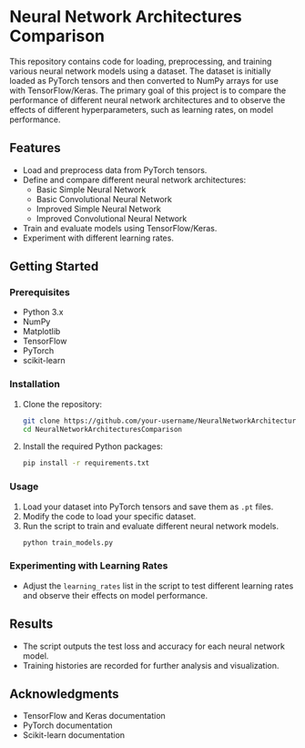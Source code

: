 # Neural Network Architectures Comparison

This repository contains code for loading, preprocessing, and training various neural network models using a dataset. The dataset is initially loaded as PyTorch tensors and then converted to NumPy arrays for use with TensorFlow/Keras. The primary goal of this project is to compare the performance of different neural network architectures and to observe the effects of different hyperparameters, such as learning rates, on model performance.

## Features

- Load and preprocess data from PyTorch tensors.
- Define and compare different neural network architectures:
  - Basic Simple Neural Network
  - Basic Convolutional Neural Network
  - Improved Simple Neural Network
  - Improved Convolutional Neural Network
- Train and evaluate models using TensorFlow/Keras.
- Experiment with different learning rates.

## Getting Started

### Prerequisites

- Python 3.x
- NumPy
- Matplotlib
- TensorFlow
- PyTorch
- scikit-learn

### Installation

1. Clone the repository:
    ```bash
    git clone https://github.com/your-username/NeuralNetworkArchitecturesComparison.git
    cd NeuralNetworkArchitecturesComparison
    ```

2. Install the required Python packages:
    ```bash
    pip install -r requirements.txt
    ```
    
### Usage

1. Load your dataset into PyTorch tensors and save them as `.pt` files.
2. Modify the code to load your specific dataset.
3. Run the script to train and evaluate different neural network models.
    ```bash
    python train_models.py
    ```
    
### Experimenting with Learning Rates

- Adjust the `learning_rates` list in the script to test different learning rates and observe their effects on model performance.

## Results

- The script outputs the test loss and accuracy for each neural network model.
- Training histories are recorded for further analysis and visualization.

## Acknowledgments

- TensorFlow and Keras documentation
- PyTorch documentation
- Scikit-learn documentation
